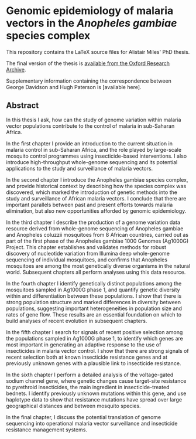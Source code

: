 # Genomic epidemiology of malaria vectors in the *Anopheles gambiae* species complex

This repository contains the LaTeX source files for Alistair Miles' PhD thesis. 

The final version of the thesis is [available from the Oxford Research Archive](https://ora.ox.ac.uk/objects/uuid:d0fc0f47-e24f-4804-9022-26c4e3cf1428).

Supplementary information containing the correspondence between George Davidson and Hugh Paterson is [available here].

## Abstract

In this thesis I ask, how can the study of genome variation within malaria vector populations contribute to the control of malaria in sub-Saharan Africa.

In the first chapter I provide an introduction to the current situation in malaria control in sub-Saharan Africa, and the role played by large-scale mosquito control programmes using insecticide-based interventions. I also introduce high-throughput whole-genome sequencing and its potential applications to the study and surveillance of malaria vectors.

In the second chapter I introduce the Anopheles gambiae species complex, and provide historical context by describing how the species complex was discovered, which marked the introduction of genetic methods into the study and surveillance of African malaria vectors. I conclude that there are important parallels between past and present efforts towards malaria elimination, but also new opportunities afforded by genomic epidemiology.

In the third chapter I describe the production of a genome variation data resource derived from whole-genome sequencing of Anopheles gambiae and Anopheles coluzzii mosquitoes from 8 African countries, carried out as part of the first phase of the Anopheles gambiae 1000 Genomes (Ag1000G) Project. This chapter establishes and validates methods for robust discovery of nucleotide variation from Illumina deep whole-genome sequencing of individual mosquitoes, and confirms that Anopheles mosquitoes are among the most genetically diverse organisms in the natural world. Subsequent chapters all perform analyses using this data resource.

In the fourth chapter I identify genetically distinct populations among the mosquitoes sampled in Ag1000G phase 1, and quantify genetic diversity within and differentiation between these populations. I show that there is strong population structure and marked differences in diversity between populations, suggesting important heterogeneities in population size and rates of gene flow. These results are an essential foundation on which to build analyses of recent evolution in subsequent chapters.

In the fifth chapter I search for signals of recent positive selection among the populations sampled in Ag1000G phase 1, to identify which genes are most important in generating an adaptive response to the use of insecticides in malaria vector control. I show that there are strong signals of recent selection both at known insecticide resistance genes and at previously unknown genes with a plausible link to insecticide resistance.

In the sixth chapter I perform a detailed analysis of the voltage-gated sodium channel gene, where genetic changes cause target-site resistance to pyrethroid insecticides, the main ingredient in insecticide-treated bednets. I identify previously unknown mutations within this gene, and use haplotype data to show that resistance mutations have spread over large geographical distances and between mosquito species.

In the final chapter, I discuss the potential translation of genome sequencing into operational malaria vector surveillance and insecticide resistance management systems.



